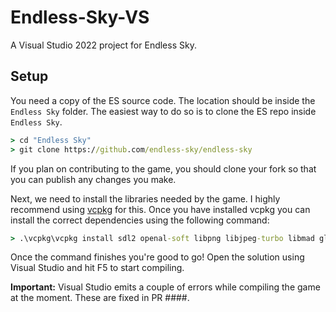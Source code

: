 # Endless-Sky-VS

A Visual Studio 2022 project for Endless Sky.

## Setup

You need a copy of the ES source code. The location should be inside the `Endless Sky` folder. The easiest way to do so is to clone the ES repo inside `Endless Sky`.

```cmd
> cd "Endless Sky"
> git clone https://github.com/endless-sky/endless-sky
```

If you plan on contributing to the game, you should clone your fork so that you can publish any changes you make.

Next, we need to install the libraries needed by the game. I highly recommend using [vcpkg](https://github.com/microsoft/vcpkg) for this. Once you have installed vcpkg you can install the correct dependencies using the following command:

```cmd
> .\vcpkg\vcpkg install sdl2 openal-soft libpng libjpeg-turbo libmad glew --triplet=x64-windows
```

Once the command finishes you're good to go! Open the solution using Visual Studio and hit F5 to start compiling.

**Important:** Visual Studio emits a couple of errors while compiling the game at the moment. These are fixed in PR ####.
